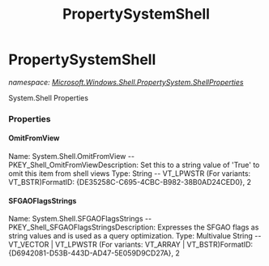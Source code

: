 ﻿---
title: PropertySystemShell
---

# PropertySystemShell
_namespace: [Microsoft.Windows.Shell.PropertySystem.ShellProperties](N-Microsoft.Windows.Shell.PropertySystem.ShellProperties.html)_

System.Shell Properties



### Properties

#### OmitFromView
Name: System.Shell.OmitFromView -- PKEY_Shell_OmitFromViewDescription: Set this to a string value of 'True' to omit this item from shell views
Type: String -- VT_LPWSTR (For variants: VT_BSTR)FormatID: {DE35258C-C695-4CBC-B982-38B0AD24CED0}, 2
#### SFGAOFlagsStrings
Name: System.Shell.SFGAOFlagsStrings -- PKEY_Shell_SFGAOFlagsStringsDescription: Expresses the SFGAO flags as string values and is used as a query optimization.
Type: Multivalue String -- VT_VECTOR | VT_LPWSTR (For variants: VT_ARRAY | VT_BSTR)FormatID: {D6942081-D53B-443D-AD47-5E059D9CD27A}, 2

